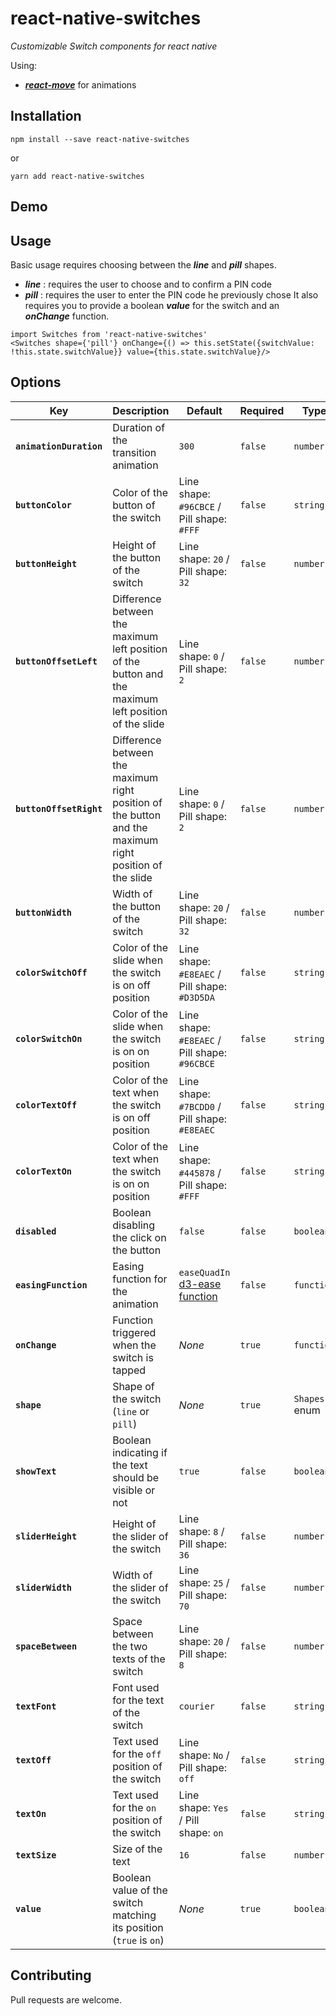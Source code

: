 # react-native-switches
_Customizable Switch components for react native_

Using:
* _**[react-move](https://github.com/react-tools/react-move)**_ for animations

## Installation

```
npm install --save react-native-switches
```
or
```
yarn add react-native-switches
```

## Demo

## Usage

Basic usage requires choosing between the _**line**_ and _**pill**_ shapes.
* _**line**_ : requires the user to choose and to confirm a PIN code
* _**pill**_ : requires the user to enter the PIN code he previously chose
It also requires you to provide a boolean _**value**_ for the switch and an _**onChange**_ function.

```
import Switches from 'react-native-switches'
<Switches shape={'pill'} onChange={() => this.setState({switchValue: !this.state.switchValue}} value={this.state.switchValue}/>
```

## Options

| Key | Description | Default | Required | Type |
|---|---|---|---|---|
|**`animationDuration`**|Duration of the transition animation|`300`|`false`|`number`|
|**`buttonColor`**|Color of the button of the switch|Line shape: `#96CBCE` / Pill shape: `#FFF`|`false`|`string`|
|**`buttonHeight`**|Height of the button of the switch|Line shape: `20` / Pill shape: `32`|`false`|`number`|
|**`buttonOffsetLeft`**|Difference between the maximum left position of the button and the maximum left position of the slide|Line shape: `0` / Pill shape: `2`|`false`|`number`|
|**`buttonOffsetRight`**|Difference between the maximum right position of the button and the maximum right position of the slide|Line shape: `0` / Pill shape: `2`|`false`|`number`|
|**`buttonWidth`**|Width of the button of the switch|Line shape: `20` / Pill shape: `32`|`false`|`number`|
|**`colorSwitchOff`**|Color of the slide when the switch is on off position|Line shape: `#E8EAEC` / Pill shape: `#D3D5DA`|`false`|`string`|
|**`colorSwitchOn`**|Color of the slide when the switch is on on position|Line shape: `#E8EAEC` / Pill shape: `#96CBCE`|`false`|`string`|
|**`colorTextOff`**|Color of the text when the switch is on off position|Line shape: `#7BCDD0` / Pill shape: `#E8EAEC`|`false`|`string`|
|**`colorTextOn`**|Color of the text when the switch is on on position|Line shape: `#445878` / Pill shape: `#FFF`|`false`|`string`|
|**`disabled`**|Boolean disabling the click on the button|`false`|`false`|`boolean`|
|**`easingFunction`**|Easing function for the animation|`easeQuadIn` [d3-ease function](https://github.com/d3/d3-ease#easeQuadIn)|`false`|`function`|
|**`onChange`**|Function triggered when the switch is tapped|*None*|`true`|`function`|
|**`shape`**|Shape of the switch (`line` or `pill`)|*None*|`true`|`Shapes` enum|
|**`showText`**|Boolean indicating if the text should be visible or not|`true`|`false`|`boolean`|
|**`sliderHeight`**|Height of the slider of the switch|Line shape: `8` / Pill shape: `36`|`false`|`number`|
|**`sliderWidth`**|Width of the slider of the switch|Line shape: `25` / Pill shape: `70`|`false`|`number`|
|**`spaceBetween`**|Space between the two texts of the switch|Line shape: `20` / Pill shape: `8`|`false`|`number`|
|**`textFont`**|Font used for the text of the switch|`courier`|`false`|`string`|
|**`textOff`**|Text used for the `off` position of the switch|Line shape: `No` / Pill shape: `off`|`false`|`string`|
|**`textOn`**|Text used for the `on` position of the switch|Line shape: `Yes` / Pill shape: `on`|`false`|`string`|
|**`textSize`**|Size of the text|`16`|`false`|`number`|
|**`value`**|Boolean value of the switch matching its position (`true` is `on`)|*None*|`true`|`boolean`|

## Contributing

Pull requests are welcome.